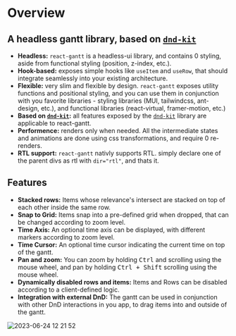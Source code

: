# Overview

## A headless gantt library, based on [`dnd-kit`](https://docs.dndkit.com/)

- **Headless:** `react-gantt` is a headless-ui library, and contains 0 styling, aside from functional styling (position, z-index, etc.).
- **Hook-based:** exposes simple hooks like `useItem` and `useRow`, that should integrate seamlessly into your existing architecture.
- **Flexible:** very slim and flexible by design. `react-gantt` exposes utility functions and positional styling, and you can use them in conjunction with you favorite libraries - styling libraries (MUI, tailwindcss, ant-design, etc.), and functional libraries (react-virtual, framer-motion, etc.)
- **Based on [`dnd-kit`](https://docs.dndkit.com/):** all features exposed by the [`dnd-kit`](https://docs.dndkit.com/) library are applicable to react-gantt.
- **Performence:** renders only when needed. All the intermediate states and animations are done using css transformations, and require 0 re-renders.
- **RTL support:** `react-gantt` nativly supports RTL. simply declare one of the parent divs as rtl with `dir="rtl"`, and thats it.

## Features

- **Stacked rows:** Items whose relevance's intersect are stacked on top of each other inside the same row.
- **Snap to Grid:** Items snap into a pre-defined grid when dropped, that can be changed according to zoom level.
- **Time Axis:** An optional time axis can be displayed, with different markers according to zoom level.
- **Time Cursor:** An optional time cursor indicating the current time on top of the gantt.
- **Pan and zoom:** You can zoom by holding <kbd>Ctrl</kbd> and scrolling using the mouse wheel, and pan by holding <kbd>Ctrl + Shift</kbd> scrolling using the mouse wheel.
- **Dynamically disabled rows and items:** Items and Rows can be disabled according to a client-defined logic.
- **Integration with external DnD:** The gantt can be used in conjunction with other DnD interactions in you app, to drag items into and outside of the gantt.

![2023-06-24 12 21 52](https://github.com/samuelarbibe/react-gantt/assets/38098325/98ec3d4a-df73-4766-8be3-4b3347c65658)
